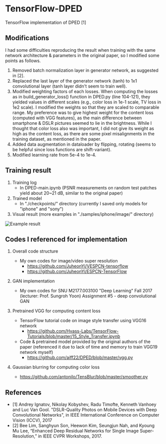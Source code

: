 # TensorFlow-DPED
TensorFlow implementation of DPED [1]

## **Modifications** 

I had some difficulties reproducing the result when training with the same network architecture & parameters in the original paper, so I modified some points as follows.

1. Removed batch normalization layer in generator network, as suggested in [2].
2. Replaced the last layer of the generator network (tanh) to 1x1 convolutional layer (tanh layer didn't seem to train well).
3. Modified weighting factors of each losses. When computing the losses as in build_generator_loss() function in DPED.py (line 104-121), they yielded values in different scales (e.g., color loss in 1e-1 scale, TV loss in 1e2 scale). I modified the weights so that they are scaled to comparable range. My preference was to give highest weight for the content loss (computed with VGG features), as the main difference between smartphone & DSLR pictures seemed to lie in the brightness. While I thought that color loss also was important, I did not give its weight as high as the content loss, as there are some pixel misalignments in the training dataset, as mentioned in the paper. 
4. Added data augmentation in dataloader by flipping, rotating (seems to be helpful since loss functions are shift-variant).
5. Modified learning rate from 5e-4 to 1e-4.


## **Training result**
1. Training log 
   - In DPED-main.ipynb (PSNR measurements on random test patches yield about 20~21 dB, similar to the original paper)
2. Trained model
   - In "./checkpoints/" directory (currently I saved only models for "iphone" and "sony")
3. Visual result (more examples in "./samples/iphone/image/" directory)

![Example result](https://github.com/JuheonYi/DPED-Tensorflow/blob/master/example.PNG)

## **Codes I referenced for implementation**
1. Overall code structure 
   - My own codes for image/video super resolution 
     - https://github.com/JuheonYi/VESPCN-tensorflow
     - https://github.com/JuheonYi/ESPCN-TensorFlow

2. GAN implementation 
   - My own codes for SNU M2177.003100 "Deep Learning" Fall 2017 (lecturer: Prof. Sungroh Yoon) Assignment #5 - deep convolutional GAN
     
3. Pretrained VGG for computing content loss
   - TensorFlow tutorial code on image style transfer using VGG16 network
      - https://github.com/Hvass-Labs/TensorFlow-Tutorials/blob/master/15_Style_Transfer.ipynb
   - Code & pretrained model provided by the original authors of the paper (referenced it due to lack of time and memory to train VGG19 network myself)
      - https://github.com/aiff22/DPED/blob/master/vgg.py
4. Gaussian blurring for computing color loss
   - https://github.com/antonilo/TensBlur/blob/master/smoother.py


## **References**
- [1] Andrey Ignatov, Nikolay Kobyshev, Radu Timofte, Kenneth Vanhoey and Luc Van Gool. "DSLR-Quality Photos on Mobile Devices with Deep Convolutional Networks", in IEEE International Conference on Computer Vision (ICCV), 2017
- [2] Bee Lim, Sanghyun Son, Heewon Kim, Seungjun Nah, and Kyoung Mu Lee, “Enhanced Deep Residual Networks for Single Image Super-Resolution,” in IEEE CVPR Workshops, 2017.


